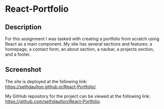 # React-Portfolio

## Description

For this assignment I was tasked with creating a portfolio from scratch using React as a main component. My site has several sections and features: a homepage, a contact form, an about section, a navbar, a projects section, and a footer. 

## Screenshot

The site is deployed at the following link: https://sethdaulton.github.io/React-Portfolio/. 

My GitHub repository for the project can be viewed at the following link: https://github.com/sethdaulton/React-Portfolio. 